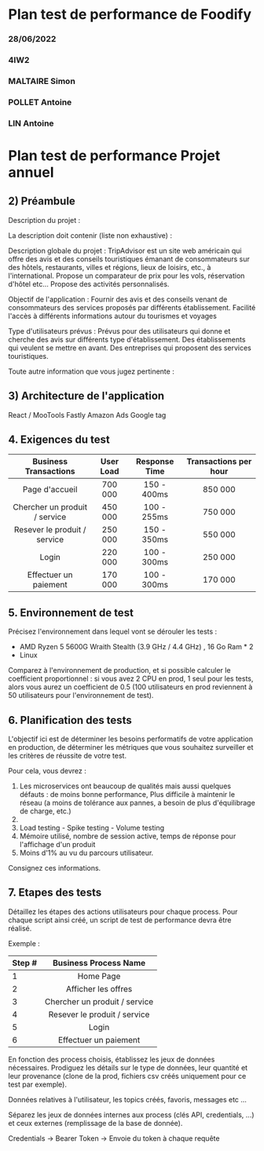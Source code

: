 # Plan test de performance de Foodify

### 28/06/2022
### 4IW2
### MALTAIRE Simon
### POLLET Antoine
### LIN Antoine

# Plan test de performance Projet annuel

## 2) Préambule

Description du projet :

La description doit contenir (liste non exhaustive) :

Description globale du projet :
TripAdvisor est un site web américain qui offre des avis et des conseils touristiques émanant de consommateurs sur des hôtels, restaurants, villes et régions, lieux de loisirs, etc., à l'international.
Propose un comparateur de prix pour les vols, réservation d'hôtel etc...
Propose des activités personnalisés.

Objectif de l'application :
Fournir des avis et des conseils venant de consommateurs des services proposés par différents établissement.
Facilité l'accès à différents informations autour du tourismes et voyages

Type d'utilisateurs prévus :
Prévus pour des utilisateurs qui donne et cherche des avis sur différents type d'établissement.
Des établissements qui veulent se mettre en avant.
Des entreprises qui proposent des services touristiques.

Toute autre information que vous jugez pertinente :

## 3) Architecture de l'application
React / MooTools
Fastly
Amazon Ads
Google tag

## 4. Exigences du test

|     Business Transactions     | User Load | Response Time | Transactions per hour |
|:-----------------------------:|:---------:|:-------------:|:---------------------:|
|        Page d'accueil         |  700 000  |  150 - 400ms  |        850 000        |
| Chercher un produit / service |  450 000  |  100 - 255ms  |        750 000        |
| Resever le produit / service  |  250 000  |  150 - 350ms  |        550 000        |
|             Login             |  220 000  |  100 - 300ms  |        250 000        |
|     Effectuer un paiement     |  170 000  |  100 - 300ms  |        170 000        |

## 5. Environnement de test
Précisez l'environnement dans lequel vont se dérouler les tests :
- AMD Ryzen 5 5600G Wraith Stealth (3.9 GHz / 4.4 GHz) , 16 Go Ram * 2
- Linux

Comparez à l'environnement de production, et si possible calculer le coefficient proportionnel : si vous avez 2 CPU en prod, 1 seul pour les tests, alors vous aurez un coefficient de 0.5 (100 utilisateurs en prod reviennent à 50 utilisateurs pour l'environnement de test).

## 6. Planification des tests
L'objectif ici est de déterminer les besoins performatifs de votre application en production, de déterminer les métriques que vous souhaitez surveiller et les critères de réussite de votre test.

Pour cela, vous devrez :
1. Les microservices ont beaucoup de qualités mais aussi quelques défauts : de moins bonne performance,
   Plus difficile à maintenir le réseau (a moins de tolérance aux pannes, a besoin de plus d'équilibrage de charge, etc.)
2. 
3. Load testing - Spike testing - Volume testing
4. Mémoire utilisé, nombre de session active, temps de réponse pour l'affichage d'un produit
5. Moins d'1% au vu du parcours utilisateur.

Consignez ces informations.

## 7. Etapes des tests
Détaillez les étapes des actions utilisateurs pour chaque process. Pour chaque script ainsi créé, un script de test de performance devra être réalisé.

Exemple :

| Step # |     Business Process Name     |
|--------|:-----------------------------:|
| 1      |           Home Page           |
| 2      |      Afficher les offres      |
| 3      | Chercher un produit / service |
| 4      | Resever le produit / service  |
| 5      |             Login             |
| 6      |     Effectuer un paiement     |

En fonction des process choisis, établissez les jeux de données nécessaires. Prodiguez les détails sur le type de données, leur quantité et leur provenance (clone de la prod, fichiers csv créés uniquement pour ce test par exemple).

Données relatives à l'utilisateur, les topics créés, favoris, messages etc ...

Séparez les jeux de données internes aux process (clés API, credentials, ...) et ceux externes (remplissage de la base de donnée).

Credentials → Bearer Token → Envoie du token à chaque requête